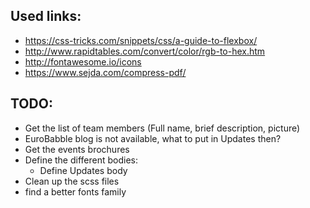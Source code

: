 Used links:
-----------
* https://css-tricks.com/snippets/css/a-guide-to-flexbox/
* http://www.rapidtables.com/convert/color/rgb-to-hex.htm
* http://fontawesome.io/icons
* https://www.sejda.com/compress-pdf/

TODO:
-----
* Get the list of team members (Full name, brief description, picture)
* EuroBabble blog is not available, what to put in Updates then?
* Get the events brochures
* Define the different bodies:
    * Define Updates body
* Clean up the scss files
* find a better fonts family
